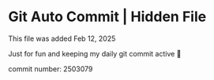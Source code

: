 # Git Auto Commit | Hidden File

This file was added Feb 12, 2025

Just for fun and keeping my daily git commit active 🤪

commit number: 2503079
